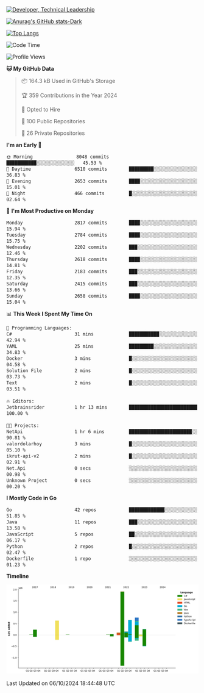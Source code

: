 <div>
  <a href="https://www.linkedin.com/in/arielpineiro/" target="_blank" rel="nofollow noopener noreferrer">
    <img src="https://img.shields.io/badge/-LinkedIn-%230077B5?style=for-the-badge&logo=linkedin&logoColor=white" alt="Developer, Technical Leadership" title="Ariel Piñeiro">
  </a>
</div>

[![Anurag's GitHub stats-Dark](https://github-readme-stats.vercel.app/api?username=arielsrv&show_icons=true&theme=dark#gh-dark-mode-only)](https://github.com/anuraghazra/github-readme-stats#gh-dark-mode-only)

[![Top Langs](https://github-readme-stats.vercel.app/api/top-langs/?username=arielsrv&layout=compact&langs_count=10&theme=dark#gh-dark-mode-only)](https://github.com/anuraghazra/github-readme-stats&theme=dark#gh-dark-mode-only)

<!--START_SECTION:waka-->
![Code Time](http://img.shields.io/badge/Code%20Time-1%2C105%20hrs%2013%20mins-blue)

![Profile Views](http://img.shields.io/badge/Profile%20Views-5-blue)

**🐱 My GitHub Data** 

> 📦 164.3 kB Used in GitHub's Storage 
 > 
> 🏆 359 Contributions in the Year 2024
 > 
> 💼 Opted to Hire
 > 
> 📜 100 Public Repositories 
 > 
> 🔑 26 Private Repositories 
 > 
**I'm an Early 🐤** 

```text
🌞 Morning                8048 commits        ███████████░░░░░░░░░░░░░░   45.53 % 
🌆 Daytime                6510 commits        █████████░░░░░░░░░░░░░░░░   36.83 % 
🌃 Evening                2653 commits        ████░░░░░░░░░░░░░░░░░░░░░   15.01 % 
🌙 Night                  466 commits         █░░░░░░░░░░░░░░░░░░░░░░░░   02.64 % 
```
📅 **I'm Most Productive on Monday** 

```text
Monday                   2817 commits        ████░░░░░░░░░░░░░░░░░░░░░   15.94 % 
Tuesday                  2784 commits        ████░░░░░░░░░░░░░░░░░░░░░   15.75 % 
Wednesday                2202 commits        ███░░░░░░░░░░░░░░░░░░░░░░   12.46 % 
Thursday                 2618 commits        ████░░░░░░░░░░░░░░░░░░░░░   14.81 % 
Friday                   2183 commits        ███░░░░░░░░░░░░░░░░░░░░░░   12.35 % 
Saturday                 2415 commits        ███░░░░░░░░░░░░░░░░░░░░░░   13.66 % 
Sunday                   2658 commits        ████░░░░░░░░░░░░░░░░░░░░░   15.04 % 
```


📊 **This Week I Spent My Time On** 

```text
💬 Programming Languages: 
C#                       31 mins             ███████████░░░░░░░░░░░░░░   42.94 % 
YAML                     25 mins             █████████░░░░░░░░░░░░░░░░   34.83 % 
Docker                   3 mins              █░░░░░░░░░░░░░░░░░░░░░░░░   04.58 % 
Solution File            2 mins              █░░░░░░░░░░░░░░░░░░░░░░░░   03.73 % 
Text                     2 mins              █░░░░░░░░░░░░░░░░░░░░░░░░   03.51 % 

🔥 Editors: 
Jetbrainsrider           1 hr 13 mins        █████████████████████████   100.00 % 

🐱‍💻 Projects: 
NetApi                   1 hr 6 mins         ███████████████████████░░   90.81 % 
valordolarhoy            3 mins              █░░░░░░░░░░░░░░░░░░░░░░░░   05.10 % 
ikrut-api-v2             2 mins              █░░░░░░░░░░░░░░░░░░░░░░░░   02.91 % 
Net.Api                  0 secs              ░░░░░░░░░░░░░░░░░░░░░░░░░   00.98 % 
Unknown Project          0 secs              ░░░░░░░░░░░░░░░░░░░░░░░░░   00.20 % 
```

**I Mostly Code in Go** 

```text
Go                       42 repos            █████████████░░░░░░░░░░░░   51.85 % 
Java                     11 repos            ███░░░░░░░░░░░░░░░░░░░░░░   13.58 % 
JavaScript               5 repos             ██░░░░░░░░░░░░░░░░░░░░░░░   06.17 % 
Python                   2 repos             █░░░░░░░░░░░░░░░░░░░░░░░░   02.47 % 
Dockerfile               1 repo              ░░░░░░░░░░░░░░░░░░░░░░░░░   01.23 % 
```



**Timeline**

![Lines of Code chart](https://raw.githubusercontent.com/arielsrv/arielsrv/main/assets/bar_graph.png)


 Last Updated on 06/10/2024 18:44:48 UTC
<!--END_SECTION:waka-->
